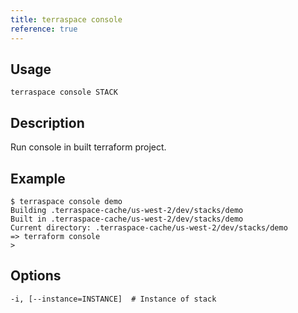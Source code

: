 ```yaml
---
title: terraspace console
reference: true
---
```


## Usage

    terraspace console STACK

## Description

Run console in built terraform project.

## Example

    $ terraspace console demo
    Building .terraspace-cache/us-west-2/dev/stacks/demo
    Built in .terraspace-cache/us-west-2/dev/stacks/demo
    Current directory: .terraspace-cache/us-west-2/dev/stacks/demo
    => terraform console
    >


## Options

```
-i, [--instance=INSTANCE]  # Instance of stack
```


